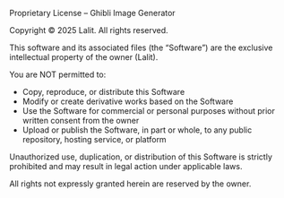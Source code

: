 Proprietary License – Ghibli Image Generator

Copyright © 2025 Lalit. All rights reserved.

This software and its associated files (the “Software”) are the exclusive intellectual property of the owner (Lalit).

You are NOT permitted to:
- Copy, reproduce, or distribute this Software
- Modify or create derivative works based on the Software
- Use the Software for commercial or personal purposes without prior written consent from the owner
- Upload or publish the Software, in part or whole, to any public repository, hosting service, or platform

Unauthorized use, duplication, or distribution of this Software is strictly prohibited and may result in legal action under applicable laws.

All rights not expressly granted herein are reserved by the owner.


